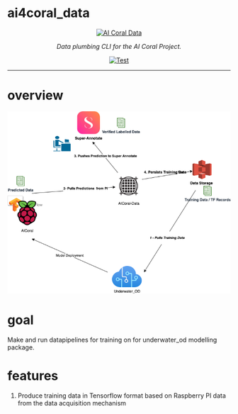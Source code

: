 # ai4coral_data
<p align="center">
  <a href="https://typer.tiangolo.com"><img src="https://cdn4.iconfinder.com/data/icons/technology-83/1000/technology_app_system_grid_system_grid_data_water-128.png" alt="AI Coral Data"></a>
</p>
<p align="center">
    <em>Data plumbing CLI for the AI Coral Project.</em>
</p>
<p align="center">
<a href="https://github.com/CEPrE-Unilurio/ai4coral_data/actions?query=workflow%3ATest" target="_blank">
    <img src="https://github.com/tiangolo/typer/workflows/Test/badge.svg" alt="Test">
</a>
</p>

---


# overview
![Alt text](coral_ai_data.png?raw=true "Title")

# goal
Make and run datapipelines for training on for underwater_od modelling package.

# features
1. Produce training data in Tensorflow format based on Raspberry PI data from the data acquisition mechanism


